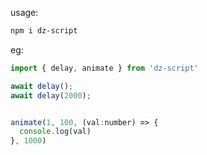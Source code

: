 usage: 

```bash
npm i dz-script
```

eg: 
```javascript
import { delay, animate } from 'dz-script'

await delay();
await delay(2000);


animate(1, 100, (val:number) => {
  console.log(val)
}, 1000)
```
